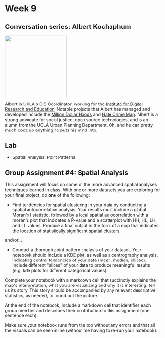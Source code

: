 # Week 9

## Conversation series: Albert Kochaphum

<img src="https://idre.ucla.edu/wp-content/uploads/2014/09/Albert-Kochaphum.jpg" width=200>

Albert is UCLA's GIS Coordinator, working for the [Institute for Digital Research and Education](https://idre.ucla.edu/people/albert-kochaphum). Notable projects that Albert has managed and developed include the [Million Dollar Hoods](https://milliondollarhoods.pre.ss.ucla.edu/) and [Hate Crime Map](https://www.hatecrimemap.com/). Albert is a strong advocate for social justice, open source technologies, and is an alumn from the UCLA Urban Planning Department. Oh, and he can pretty much code up anything he puts his mind into.

## Lab
*   Spatial Analysis: Point Patterns

## Group Assignment #4: Spatial Analysis

This assignment will focus on some of the more advanced spatial analyses techniques learned in class. With one or more datasets you are exploring for your final project, do **one** of the following:

- Find tendencies for spatial clustering in your data by conducting a spatial autocorrelation analysis. Your results must include a global Moran's I statistic, followed by a local spatial autocorrelation with a moran's plot that indicates a P-value and a scatterplot with HH, HL, LH, and LL values. Produce a final output in the form of a map that indicates the location of statistically significant spatial clusters.

and/or...

- Conduct a thorough point pattern analysis of your dataset. Your notebook should include a KDE plot, as well as a centrography analysis, indicating central tendencies of your data (mean, median, ellipse). Include different "slices" of your data to produce meaningful results (e.g. kde plots for different categorical values).

Complete your notebook with a markdown cell that succinctly explains the map's interpretation, what you are visualizing and why it is interesting: tell us its story. This story should be accompanied by any relevant descriptive statistics, as needed, to round out the picture.

At the end of the notebook, include a markdown cell that identifies each group member and describes their contribution to this assignment (one sentence each).

Make sure your notebook runs from the top without any errors and that all the visuals can be seen inline (without me having to re-run your notebook). 
